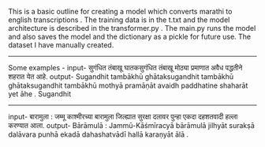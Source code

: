This is a basic outline for creating a model which converts marathi to english transcriptions  . The training data is in the t.txt and the model architecture is described in the transformer.py . The main.py runs the model and also saves the model and 
the dictionary as a pickle for future use. The dataset I have manually created.
__________________________________________________________________________________________________________________________________________________________________________________________________________________________________________________
Some examples - 
input- सुगंधित तंबाखू घातकसुगंधित तंबाखू मोठ्या प्रमाणात अवैध पद्धतीने शहरात येत आहे.
output-  <start>  Sugandhit  tambākhū  ghātaksugandhit  tambākhū  ghātaksugandhit  tambākhū  mothyā  pramāṇāt  avaidh  paddhatine  shaharāt  yet  āhe  .  <space>  <space>  <space>  <space>  <space>  <space>  <space>  <space>  <space>  <space>  <space>  <space>  <space>  <space>  <space>  <space>  <space>  <space>  <space>  <space>  <space>  <space>  <space>  <space>  <space>  <space>  <space>  <space>  <space>  <space>  <space>  <space>  <space>  <space>  <space>  <space>  <space>  <space>  <space>  <space>  <space>  <space>  <space>  <end>  <start>  Sugandhit 
__________________________________________________________________________________________________________________________________________________________________________________________________________________________________________________
input- बारामुला : जम्मू काश्मीरच्या बारामुला जिल्ह्यात सुरक्षा दलावर पुन्हा एकदा दहशतवादी हल्ला करण्यात आला.
output-  <start>  Bārāmulā  :  Jammū-Kāśmīracyā  bārāmulā  jilhyāt  surakṣā  dalāvara  punhā  ekadā  dahashatvādī  hallā  karaṇyāt  ālā  .  <space>  <space>  <space>  <space>  <space>  <space>  <space>  <space>  <space>  <space>  <space>  <space>  <space>  <space>  <space>  <space>  <space>  <space>  <space>  <space>  <space>  <space>  <space>  <space>  <space>  <space>  <space>  <space>  <space>  <space>  <space>  <space>  <space>  <space>  <space>  <space>  <space>  <space>  <space>  <space>  <space>  <space>  <space>  <space>  <end>  <start> 
